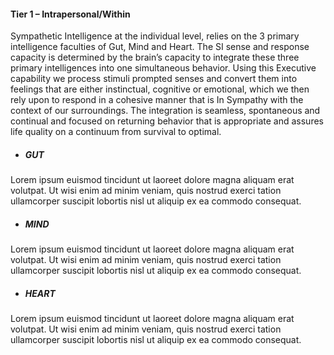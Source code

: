 #### Tier 1 – Intrapersonal/Within
Sympathetic Intelligence at the individual level, relies on the 3
primary intelligence faculties of Gut, Mind and Heart. The SI sense and response
capacity is determined by the brain’s capacity to integrate these three primary
intelligences into one simultaneous behavior. Using this Executive capability we
process stimuli prompted senses and convert them into feelings that are either
instinctual, cognitive or emotional, which we then rely upon to respond in a cohesive
manner that is In Sympathy with the context of our surroundings. The integration is
seamless, spontaneous and continual and focused on returning behavior that is
appropriate and assures life quality on a continuum from survival to optimal.


* ##### GUT 
Lorem ipsum euismod tincidunt ut laoreet dolore magna aliquam erat volutpat. Ut wisi enim ad minim veniam, quis nostrud exerci tation ullamcorper suscipit lobortis nisl ut aliquip ex ea commodo consequat. 
* ##### MIND 
Lorem ipsum euismod tincidunt ut laoreet dolore magna aliquam erat volutpat. Ut wisi enim ad minim veniam, quis nostrud exerci tation ullamcorper suscipit lobortis nisl ut aliquip ex ea commodo consequat. 
* ##### HEART 
Lorem ipsum euismod tincidunt ut laoreet dolore magna aliquam erat volutpat. Ut wisi enim ad minim veniam, quis nostrud exerci tation ullamcorper suscipit lobortis nisl ut aliquip ex ea commodo consequat. 

<!-- This content is displayed on /concept-sn-depthfullness.html -->